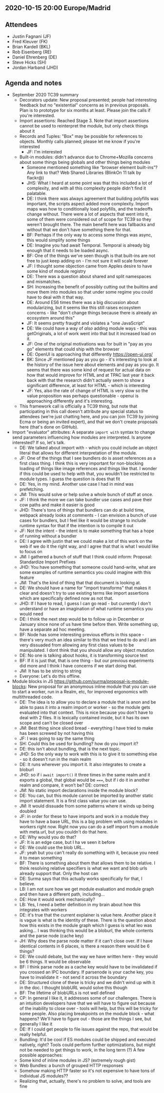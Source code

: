 ## 2020-10-15 20:00 Europe/Madrid

## Attendees
* Justin Fagnani (JF)
* Fred Kleuver (FK)
* Brian Kardell (BKL)
* Rob Eisenberg {RE)
* Daniel Ehrenberg (DE)
* Steve Hicks (SH)
* Jordan Harband (JHD)

## Agenda and notes
* September 2020 TC39 summary
   * Decorators update: New proposal presented; people had interesting feedback but no "existential" concerns as in previous proposals. Plan is to prototype for six months at least. Please join the calls if you're interested.
   * Import assertions: Reached Stage 3. Note that import assertions cannot be used to reinterpret the module, but only check things about it
   * Records and Tuples: "Box" may be possible for references to objects. Monthly calls planned; please let me know if you're interested
      * JF: I'm interested
   * Built-in modules: didn't advance due to Chrome+Mozilla concerns about some things being globals and other things being modules
      *  Someone mentioned something like “browser element built-ins”? Any link to that? Web Shared Libraries (BlinkOn 11 talk by flackr@)
      * JHS: What I heard at some point was that this included a lot of complexity, and with all this complexity people didn't find it palatable.
      * DE: I think there was always agreement that building polyfills was important, the scripts aspect added more complexity. Import maps was how to conditionally load polyfills, and the tradeoffs change without. There were a lot of aspects that went into it, some of them were considered out of scope for TC39 so they weren't brought there. The main benefit here was fallbacks and without that we don't have something there for that.
      * BF: Perhaps if the only way to access some things was async, this would simplify some things
      * DE: Imagine you had await Temporal.  Temporal is already big enough that it needs to be loaded async.
      * BF: One of the things we've seen though is that built-ins are not free to just keep adding on - I'm not sure it will scale forever
      * JF: I thought some objection came from Apples desire to have some kind of module registry
      * DE: There was a question about shared and split namespaces and mismatches.
      * SH: Increasing the benefit of possibly cutting out the builtins and move them into modules so that under some regime you could have to deal with it that way.
      * DE: Around ES6 times there was a big discussion about modularizing, but it seems like this still raises ecosystem concerns - like "don't change things because there is already an ecosystem around this"
      * JF: It seems pretty fraught and violates a "one JavaScript"
      * DE: We could have a way of _also_ adding module ways - this was getOriginals, a lot of work went into that but it increased load on it.
      * JF: One of the original motivations was for built in "pay as you go" elements that could ship with the browser
      * DE: OpenUI is approaching that differently https://open-ui.org/
      * BK: Since JF mentioned pay as you go - it's interesting to look at the history of the issue here about elements and pay as you go.  It seems that there was some kind of request for actual data on how that would improve for HTML and at TPAC last year it back back with that the research didn't actually seem to show a significant difference, at least for HTML - which is interesting
      * JF: Yes, also the rate of change of HTML is very slow so the value proposition was perhaps questionable - openui is approaching differently and it's interesting.
   * This framework call is officially a TC39 thing, but note that participating in this call doesn't attribute any special status to attendees (we're just chatting here, and you can join TC39 by joining Ecma or being an invited expert), and that we don't create proposals here (that's done on GitHub).
* Import "evaluator" attributes: A separate `import with` syntax to change send parameters influencing how modules are interpreted. Is anyone interested? If so, let's talk.
   * DE: We talked about import with - which you could include an object literal that allows for different interpretation of the module.  
   * JF: One of the things that I see bundlers do is asset references as a first class thing. I think this is very important for non-blocking loading of things like image references and things like that. I wonder if this could be used to help with that, you wouldn't be restricted to module types. I guess the question is does that fit
   * DE: Yes, in my mind.  Another use case I had in mind was prefetching.
   * JM: This would solve or help solve a whole bunch of stuff at once.  
   * JF: I think the more we can take bundler use cases and pave their cow paths and make it easier is good
   * JHD: There's tons of things that bundlers can do at build time, webpack already looks at comments - I can envision a bunch of use cases for bundlers, but I feel like it would be strange to include runtime syntax for that if the intention is to compile it out
   * JF: Not the intent - the intent is to make something that has a hope of running without a bundler
   * DE: I agree with justin that we could make a lot of this work on the web if we do it the right way, and I agree that that is what I would like to focus on
   * JM: I gathered a bunch of stuff that I think could inform: Proposal: Standardize Import Prefixes
   * JHD: You have something that someone could hand-write, what are some examples of runtime semantics you could imagine with this feature
   * JM: That's the kind of thing that that document is looking at.  
   * DE: We should have a name for "import transforms" that makes it clear and doesn't try to use existing terms like import assertions which are specifically defined now as not that.
   * JHD: If I have to read, I guess I can go read - but currently I don't understand or have an imagination of what runtime semantics you would need
   * DE: I think the next step would be to follow up in December or January since none of us have time before then.  Write something up, have a separate ad hoc meeting.
   * BF: Node has some interesting previous efforts in this space - there's very much an idea similar to this that we tried to do and I am very dissuaded from allowing any first class values to be manipulated.  I dont think that you should allow any object mutation
   * DE: No one is talking about hooks, it is transforming source text
   * BF: If it is just that, that is one thing - but our previous experiments did more and I think I have concerns if we start doing that.
   * JM: It has to be string to string
   * Everyone: Let's do this offline.
* Module blocks in JS https://github.com/surma/proposal-js-module-blocks: New proposal for an anonymous inline module that you can use to start a worker, run in a Realm, etc, for improved ergonomics with multithreaded code.
   * DE: The idea is to allow you to declare a module that is anon and be able to pass it into a realm import or worker - so the module gets evaluated into that context.  This is nice because you don't have to deal with 2 files. It is lexically contained inside, but it has its own scope and can't be closed over
   * JM: Best thing since sliced bread - everything I have tried to make has been screwed by not having this
   * JF: I was going to say the same thing
   * SH: Could this be used for bundling? how do you import it?
   * DE: this isn't about bundling, that is the next topic.
   * JHD: So the only way to work with this is to give it to something else - so it doesn't run in the main realm
   * DE: It runs wherever you import it.  It also integrates to create a bloburl
   * JHD: so if i `await import()` it three times in the same realm and it exports a global, that global would be `===`, but if i do it in another realm and compare, it won’t be?
DE: correct
   * JM: No static import declarations inside the module block?
   * DE: You can, but this module cannot be imported by another static import statement. It is a first class value you can use.
   * JM: It would dissuade from some patterns where it winds up being doubled
   * JF: in order for these to have imports and work in a module they have to have a base URL, this is a big problem with using modules in workers right now.  Right now you can do a self import from a module with meta.url, but you couldn't do that here.
   * DE: Why would you do that?
   * JF: It is an edge case, but I ha  ve seen it before
   * DE: We could use the blob URL..
   * JF: yeah but you can't really do something with it, because you need it to mean something
   * BF: There is something about them that allows them to be relative. I think resolving relative specifiers is what we want and blob urls already support that. Only the host can
   * DE: Surma says that this actually works specifically for that, I believe. 
   * LB: I am not sure how we get module evaluation and module graph and then have a different path, including… 
   * DE: How it would work mechanically?
   * LB: Yes, I need a better definition in my brain about how this integrates with workers
   * DE: it's true that the current explainer is value here. Another place it is vague is what is the identity of these.  There is the question about how this exists in the module graph which I guess is what leo was asking… I was thinking this would be a bloburl, the whole contents and the parse node (cache key)
   * JH: Why does the parse node matter if it can't close over. If I have identical contents in 6 places, is there a reason there would be 6 things?
   * DE: We could debate, but the way we have written here - they would be 6 things.  It would be observable 
   * BF: I think parse node as a cache key would have to be invalidated if you crossed an IPC boundary.  If parsenode is your cache key, you have to invalidate it - not send it across the boundary
   * DE: Structured clone of these is tricky and we didn't wind up with it in the doc. I thought blobURL would solve this though
   * BF: The lifetime of blobURLs is not well defined
   * CP: In general I like it, it addresses some of our challenges.  There is an intuition developers have that we will have to figure out because of the inability to close over - tools will help, but this will be tricky for some people.  Also placing breakpoints on the module block - what happens? We'll have to figure out - those are the things I see, but generally I like it
   * DE: If I could get people to file issues against the repo, that would be really helpful.
   * Bundling: It'd be cool if ES modules could be shipped and executed natively, right? Tools could perform further optimizations, but might not be needed to get things to work, in the long term (?) A few possible approaches:
   * Some kind of inline modules in JS? (extremely rough gist)
   * Web Bundles: a bunch of grouped HTTP responses
   * Somehow making HTTP faster so it's not expensive to have tons of individual JS modules??
   * Realizing that, actually, there's no problem to solve, and tools are fine
